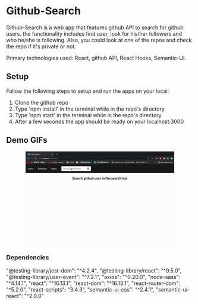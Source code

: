 # Github-Search

Github-Search is a web app that features github API to search for github users. the functionality includes find user, look for his/her followers and who he/she is following. Also, you could look at one of the repos and check the repo if it's private or not.

Primary technologies used: React, github API, React Hooks, Semantic-UI.

## Setup

Follow the following steps to setup and run the apps on your local:

1. Clone the github repo
2. Type 'npm install' in the terminal while in the repo's directory
3. Type 'npm start' in the terminal while in the repo's directory
4. After a few seconds the app should be ready on your localhost:3000

## Demo GIFs

<p align="center">
<img src="src/ezgif.com-gif-maker.gif" width="400">
</p>

### Dependencies

"@testing-library/jest-dom": "^4.2.4",
"@testing-library/react": "^9.5.0",
"@testing-library/user-event": "^7.2.1",
"axios": "^0.20.0",
"node-sass": "^4.14.1",
"react": "^16.13.1",
"react-dom": "^16.13.1",
"react-router-dom": "^5.2.0",
"react-scripts": "3.4.3",
"semantic-ui-css": "^2.4.1",
"semantic-ui-react": "^2.0.0"
